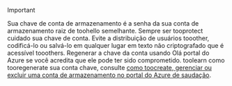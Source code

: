 > [!IMPORTANT]
> Sua chave de conta de armazenamento é a senha da sua conta de armazenamento raiz de toohello semelhante. Sempre ser tooprotect cuidado sua chave de conta. Evite a distribuição de usuários tooother, codificá-lo ou salvá-lo em qualquer lugar em texto não criptografado que é acessível tooothers. Regenerar a chave da conta usando Olá portal do Azure se você acredita que ele pode ter sido comprometido. toolearn como tooregenerate sua conta chave, consulte [como toocreate, gerenciar ou excluir uma conta de armazenamento no portal do Azure de saudação](../articles/storage/common/storage-create-storage-account.md#manage-your-storage-account).
> 
> 
